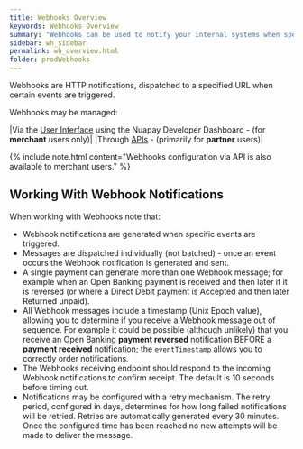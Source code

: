 ```yaml
---
title: Webhooks Overview 
keywords: Webhooks Overview
summary: "Webhooks can be used to notify your internal systems when specific events occur."
sidebar: wh_sidebar
permalink: wh_overview.html
folder: prodWebhooks
---
```



Webhooks are HTTP notifications, dispatched to a specified URL when certain events are triggered. 

Webhooks may be managed: 

|Via the [User Interface](wh_config_ui.html) using the Nuapay Developer Dashboard - (for **merchant** users only)|
|Through [APIs](wh_config_rest.html) - (primarily for **partner** users)|


{% include note.html content="Webhooks configuration via API is also available to merchant users." %}


## Working With Webhook Notifications

When working with Webhooks note that:

* Webhook notifications are generated when specific events are triggered.
* Messages are dispatched individually (not batched) - once an event occurs the Webhook notification is generated and sent.
* A single payment can generate more than one Webhook message; for example when an Open Banking payment is received and then later if it is reversed (or where a Direct Debit payment is Accepted and then later Returned unpaid).
* All Webhook messages include a timestamp (Unix Epoch value), allowing you to determine if you receive a Webhook message out of sequence. For example it could be possible (although unlikely) that you receive an Open Banking **payment reversed** notification BEFORE a **payment received** notification; the `eventTimestamp` allows you to correctly order notifications. 
* The Webhooks receiving endpoint should respond to the incoming Webhook notifications to confirm receipt. The default is 10 seconds before timing out.
* Notifications may be configured with a retry mechanism. The retry period, configured in days, determines for how long failed notifications will be retried. Retries are automatically generated every 30 minutes. Once the configured time has been reached no new attempts will be made to deliver the message.






